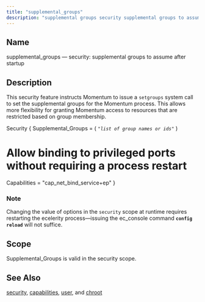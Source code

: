 ```yaml
---
title: "supplemental_groups"
description: "supplemental groups security supplemental groups to assume after startup This security feature instructs Momentum to issue a setgroups system call to set the supplemental groups for the Momentum process This allows more flexibility for granting Momentum access to resources that are restricted based on group membership Example 72 10 supplemental..."
---
```


<a name="conf.ref.supplemental_groups"></a> 
## Name

supplemental_groups — security: supplemental groups to assume after startup

<a name="idp26684784"></a> 
## Description

This security feature instructs Momentum to issue a `setgroups` system call to set the supplemental groups for the Momentum process. This allows more flexibility for granting Momentum access to resources that are restricted based on group membership.

<a name="conf.ref.supplemental_groups.example"></a> 


Security {
  Supplemental_Groups = ( *`"list of group names or ids"`*                         )
  # Allow binding to privileged ports without requiring a process restart  
  Capabilities = "cap_net_bind_service+ep"
}

### Note

Changing the value of options in the `security` scope at runtime requires restarting the ecelerity process—issuing the ec_console command **`config reload`**         will not suffice.

<a name="idp26692272"></a> 
## Scope

Supplemental_Groups is valid in the security scope.

<a name="idp26694112"></a> 
## See Also

[security](/momentum/4/config/ref-security), [capabilities](/momentum/4/config/ref-capabilities), [user](/momentum/4/config/ref-user), and [chroot](/momentum/4/config/ref-chroot)